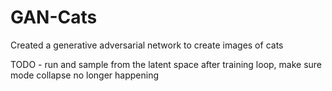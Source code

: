 # GAN-Cats

Created a generative adversarial network to create images of cats

TODO - run and sample from the latent space after training loop, make sure mode collapse no longer happening
